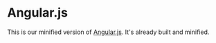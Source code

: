 # Angular.js

This is our minified version of [Angular.js](angularjs.org). It's already built and minified.
